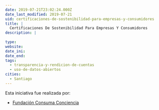 ```yaml
---
date: 2019-07-21T23:02:24.000Z
date_last_modified: 2019-07-21
uid: certificaciones-de-sostenibilidad-para-empresas-y-consumidores
title: |
  Certificaciones De Sostenibilidad Para Empresas Y Consumidores
description: |
  
type: 
website: 
date_ini: 
date_end: 
tags:
  - transparencia-y-rendicion-de-cuentas
  - uso-de-datos-abiertos
cities: 
  - Santiago
---
```


Esta iniciativa fue realizada por:

- [Fundación Consuma Conciencia](/organizaciones/fundacion-consuma-conciencia)
